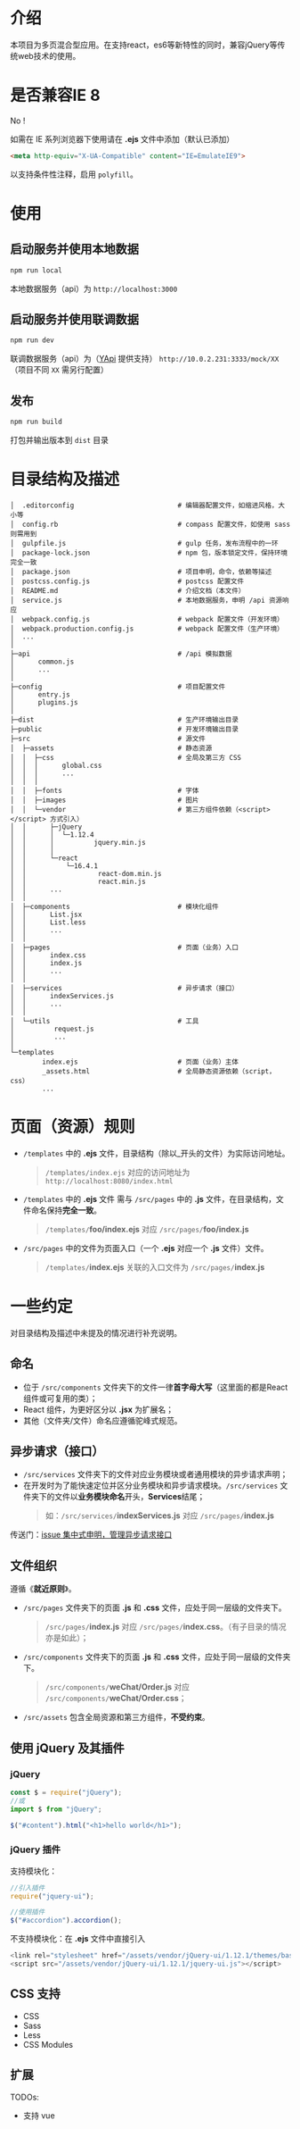 # 介绍
本项目为多页混合型应用。在支持react，es6等新特性的同时，兼容jQuery等传统web技术的使用。

# 是否兼容IE 8
No !

如需在 IE 系列浏览器下使用请在 **.ejs** 文件中添加（默认已添加）
```html
<meta http-equiv="X-UA-Compatible" content="IE=EmulateIE9">
```
以支持条件性注释，启用 `polyfill`。

# 使用

## 启动服务并使用本地数据
```bash
npm run local
```

本地数据服务（api）为 `http://localhost:3000`

## 启动服务并使用联调数据
```bash
npm run dev
```

联调数据服务（api）为（[YApi](https://yapi.ymfe.org/) 提供支持） `http://10.0.2.231:3333/mock/XX` （项目不同 `XX` 需另行配置）

## 发布
```bash
npm run build
```

打包并输出版本到 `dist` 目录

# 目录结构及描述

```
│  .editorconfig                          # 编辑器配置文件，如缩进风格，大小等
│  config.rb                              # compass 配置文件，如使用 sass 则需用到
│  gulpfile.js                            # gulp 任务，发布流程中的一环
│  package-lock.json                      # npm 包，版本锁定文件，保持环境完全一致
│  package.json                           # 项目申明，命令，依赖等描述
│  postcss.config.js                      # postcss 配置文件
│  README.md                              # 介绍文档（本文件）
│  service.js                             # 本地数据服务，申明 /api 资源响应
│  webpack.config.js                      # webpack 配置文件（开发环境）
│  webpack.production.config.js           # webpack 配置文件（生产环境）
│  ...
│  
├─api                                     # /api 模拟数据
│      common.js
│      ...
│      
├─config                                  # 项目配置文件
│      entry.js
│      plugins.js
│
├─dist                                    # 生产环境输出目录
├─public                                  # 开发环境输出目录
├─src                                     # 源文件
│  ├─assets                               # 静态资源
│  │  ├─css                               # 全局及第三方 CSS
│  │  │      global.css
│  │  │      ...
│  │  │      
│  │  ├─fonts                             # 字体
│  │  ├─images                            # 图片
│  │  └─vendor                            # 第三方组件依赖（<script></script> 方式引入）
│  │      ├─jQuery
│  │      │  └─1.12.4
│  │      │          jquery.min.js
│  │      │
│  │      └─react
│  │          └─16.4.1
│  │                  react-dom.min.js
│  │                  react.min.js
│  │      ...
│  │
│  ├─components                           # 模块化组件 
│  │      List.jsx
│  │      List.less
│  │      ...
│  │
│  ├─pages                                # 页面（业务）入口
│  │      index.css
│  │      index.js
│  │      ...
│  │
│  ├─services                             # 异步请求（接口）
│  │      indexServices.js
│  │      ...
│  │      
│  └─utils                                # 工具
│          request.js
│          ...
│
└─templates                                
        index.ejs                         # 页面（业务）主体
        _assets.html                      # 全局静态资源依赖（script，css）
        ...
```

# 页面（资源）规则
- `/templates` 中的 **.ejs** 文件，目录结构（除以_开头的文件）为实际访问地址。
  > `/templates/index.ejs` 对应的访问地址为 `http://localhost:8080/index.html`
- `/templates` 中的 **.ejs** 文件 需与 `/src/pages` 中的 **.js** 文件，在目录结构，文件命名保持**完全一致**。
  > `/templates/`**foo/index.ejs** 对应 `/src/pages/`**foo/index.js**
- `/src/pages` 中的文件为页面入口（一个 **.ejs** 对应一个 **.js** 文件）文件。
  > `/templates/`**index.ejs** 关联的入口文件为 `/src/pages/`**index.js**

# 一些约定
对目录结构及描述中未提及的情况进行补充说明。

## 命名
- 位于 `/src/components` 文件夹下的文件一律**首字母大写**（这里面的都是React组件或可复用的类）；
- React 组件，为更好区分以 **.jsx** 为扩展名；
- 其他（文件夹/文件）命名应遵循驼峰式规范。

## 异步请求（接口）
- `/src/services` 文件夹下的文件对应业务模块或者通用模块的异步请求声明；
- 在开发时为了能快速定位并区分业务模块和异步请求模块。`/src/services` 文件夹下的文件以**业务模块命名**开头，**Services**结尾；
  > 如：`/src/services/`**indexServices.js** 对应 `/src/pages/`**index.js**

传送门：[issue 集中式申明，管理异步请求接口](https://github.com/alex86gbk/js-multi-seed/issues/2)

## 文件组织
遵循《**就近原则**》。
- `/src/pages` 文件夹下的页面 **.js** 和 **.css** 文件，应处于同一层级的文件夹下。
  > `/src/pages/`**index.js** 对应 `/src/pages/`**index.css**。（有子目录的情况亦是如此）；
- `/src/components` 文件夹下的页面 **.js** 和 **.css** 文件，应处于同一层级的文件夹下。
  > `/src/components/`**weChat/Order.js** 对应 `/src/components/`**weChat/Order.css**；
- `/src/assets` 包含全局资源和第三方组件，**不受约束**。

## 使用 jQuery 及其插件

### jQuery
```javascript
const $ = require("jQuery");
//或
import $ from "jQuery";

$("#content").html("<h1>hello world</h1>");
```

### jQuery 插件
支持模块化：
```javascript
//引入插件
require("jquery-ui");

//使用插件
$("#accordion").accordion();
```

不支持模块化：在 **.ejs** 文件中直接引入
```javascript
<link rel="stylesheet" href="/assets/vendor/jQuery-ui/1.12.1/themes/base/jquery-ui.css">
<script src="/assets/vendor/jQuery-ui/1.12.1/jquery-ui.js"></script>
```

## CSS 支持
- CSS
- Sass
- Less
- CSS Modules

## 扩展
TODOs:
- 支持 vue

